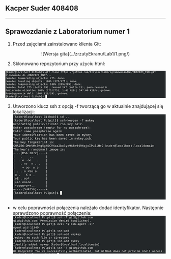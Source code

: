 ## Kacper Suder 408408
---
Sprawozdanie z Laboratorium numer 1
---
1. Przed zajęciami zainstalowano klienta Git:

<center>![Wersja gita](../zrzutyEkranu/Lab1/1.png/)</center>

2. Sklonowano repozytorium przy użyciu html:

![Sklonowanie repozytorium przez HTML](../zrzutyEkranu/Lab1/2.png)

3. Utworzono klucz ssh z opcją -f tworzącą go w aktualnie znajdującej się lokalizacji:
![Generowane klucza ssh z -f](../zrzutyEkranu/Lab1/3.png)

- w celu poprawności połączenia należało dodać identyfikator. Następnie sprawdzono poprawność połączenia:
![Dodanie identyfikatora i sprawdzenie poprawności połączenia](../zrzutyEkranu/Lab1/4.png)

